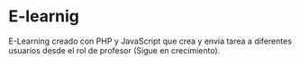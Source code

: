 # E-learnig

E-Learning creado con PHP y JavaScript que crea y envia tarea a diferentes usuarios desde el rol de profesor 
(Sigue en crecimiento).
